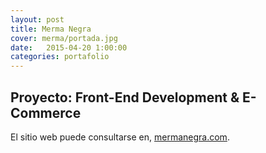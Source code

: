 ```yaml
---
layout: post
title: Merma Negra
cover: merma/portada.jpg
date:   2015-04-20 1:00:00
categories: portafolio
---
```


## Proyecto: Front-End Development & E-Commerce

El sitio web puede consultarse en, [mermanegra.com](http://mermanegra.com).

